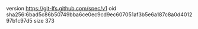version https://git-lfs.github.com/spec/v1
oid sha256:6bad5c86b50749bba6ce0ec9cd9ec607051af3b5e6a187c8a0d401297b1c97d5
size 373
